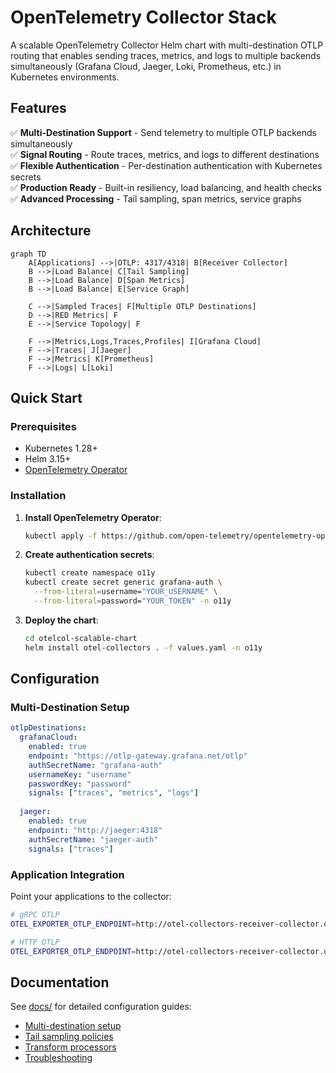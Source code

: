 # OpenTelemetry Collector Stack

A scalable OpenTelemetry Collector Helm chart with multi-destination OTLP routing that enables sending traces, metrics, and logs to multiple backends simultaneously (Grafana Cloud, Jaeger, Loki, Prometheus, etc.) in Kubernetes environments.

## Features

✅ **Multi-Destination Support** - Send telemetry to multiple OTLP backends simultaneously  
✅ **Signal Routing** - Route traces, metrics, and logs to different destinations  
✅ **Flexible Authentication** - Per-destination authentication with Kubernetes secrets  
✅ **Production Ready** - Built-in resiliency, load balancing, and health checks  
✅ **Advanced Processing** - Tail sampling, span metrics, service graphs  

## Architecture

```mermaid
graph TD
    A[Applications] -->|OTLP: 4317/4318| B[Receiver Collector]
    B -->|Load Balance| C[Tail Sampling]
    B -->|Load Balance| D[Span Metrics]
    B -->|Load Balance| E[Service Graph]
    
    C -->|Sampled Traces| F[Multiple OTLP Destinations]
    D -->|RED Metrics| F
    E -->|Service Topology| F
    
    F -->|Metrics,Logs,Traces,Profiles| I[Grafana Cloud]
    F -->|Traces| J[Jaeger]
    F -->|Metrics| K[Prometheus]
    F -->|Logs| L[Loki]
```

## Quick Start

### Prerequisites
- Kubernetes 1.28+
- Helm 3.15+
- [OpenTelemetry Operator](https://github.com/open-telemetry/opentelemetry-operator)

### Installation

1. **Install OpenTelemetry Operator**:
   ```bash
   kubectl apply -f https://github.com/open-telemetry/opentelemetry-operator/releases/latest/download/opentelemetry-operator.yaml
   ```

2. **Create authentication secrets**:
   ```bash
   kubectl create namespace o11y
   kubectl create secret generic grafana-auth \
     --from-literal=username="YOUR_USERNAME" \
     --from-literal=password="YOUR_TOKEN" -n o11y
   ```

3. **Deploy the chart**:
   ```bash
   cd otelcol-scalable-chart
   helm install otel-collectors . -f values.yaml -n o11y
   ```

## Configuration

### Multi-Destination Setup

```yaml
otlpDestinations:
  grafanaCloud:
    enabled: true
    endpoint: "https://otlp-gateway.grafana.net/otlp"
    authSecretName: "grafana-auth"
    usernameKey: "username"
    passwordKey: "password"
    signals: ["traces", "metrics", "logs"]
    
  jaeger:
    enabled: true
    endpoint: "http://jaeger:4318"
    authSecretName: "jaeger-auth"
    signals: ["traces"]
```

### Application Integration

Point your applications to the collector:
```bash
# gRPC OTLP
OTEL_EXPORTER_OTLP_ENDPOINT=http://otel-collectors-receiver-collector.o11y.svc.cluster.local:4317

# HTTP OTLP  
OTEL_EXPORTER_OTLP_ENDPOINT=http://otel-collectors-receiver-collector.o11y.svc.cluster.local:4318
```

## Documentation

See [docs/](docs/) for detailed configuration guides:
- [Multi-destination setup](docs/howto.md)
- [Tail sampling policies](docs/howto.md)
- [Transform processors](docs/howto.md)
- [Troubleshooting](docs/howto.md)

